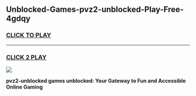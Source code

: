 
## Unblocked-Games-pvz2-unblocked-Play-Free-4gdqy
<h3>
<a href="https://premium76.site?title=pvz2-unblocked&ref=09A">CLICK TO PLAY</a></h3>
<hr>

<h3>
<a href="https://premium76.site?title=pvz2-unblocked&ref=09A">CLICK 2 PLAY</a>
  
</h3>

<a href="https://premium76.site?title=pvz2-unblocked&ref=09A"><img src="https://clearcache.store/games.png"></a>


**pvz2-unblocked games unblocked: Your Gateway to Fun and Accessible Online Gaming**
